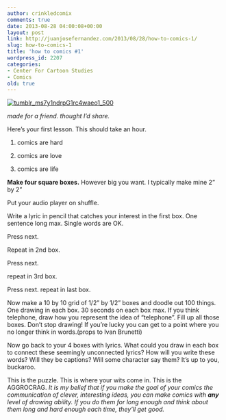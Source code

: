 ```yaml
---
author: crinkledcomix
comments: true
date: 2013-08-28 04:00:08+00:00
layout: post
link: http://juanjosefernandez.com/2013/08/28/how-to-comics-1/
slug: how-to-comics-1
title: 'how to comics #1'
wordpress_id: 2207
categories:
- Center For Cartoon Studies
- Comics
old: true
---
```


[![tumblr_ms7y1ndrpG1rc4waeo1_500](http://fernandezjuanjose.files.wordpress.com/2013/08/tumblr_ms7y1ndrpg1rc4waeo1_500.gif)](http://fernandezjuanjose.files.wordpress.com/2013/08/tumblr_ms7y1ndrpg1rc4waeo1_500.gif)

_made for a friend. thought I’d share._

Here’s your first lesson. This should take an hour.
1) comics are hard

2) comics are love


3) comics are life






**Make four square boxes.** However big you want. I typically make mine 2” by 2”







Put your audio player on shuffle.




Write a lyric in pencil that catches your interest in the first box. One sentence long max. Single words are OK.




Press next.




Repeat in 2nd box.




Press next.




repeat in 3rd box.




Press next.
repeat in last box.







Now make a 10 by 10 grid of 1/2” by 1/2” boxes and doodle out 100 things.  One drawing in each box. 30 seconds on each box max. If you think telephone, draw how you represent the idea of “telephone”. Fill up all those boxes. Don’t stop drawing! If you’re lucky you can get to a point where you no longer think in words.(props to Ivan Brunetti)






Now go back to your 4 boxes with lyrics. What could you draw in each box to connect these seemingly unconnected lyrics? How will you write these words? Will they be captions? Will some character say them? It’s up to you, buckaroo.


This is the puzzle. This is where your wits come in. This is the AGGROCRAG.
_It is my belief that if you make the goal of your comics the communication of clever, interesting ideas, you can make comics with _**any**_ level of drawing ability. If you do them for long enough and think about them long and hard enough each time, they’ll get good._
